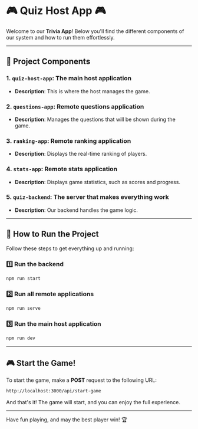 
# 🎮 **Quiz Host App** 🎮

Welcome to our **Trivia App**! Below you'll find the different components of our system and how to run them effortlessly.

---

## 🧩 **Project Components**

### 1. **`quiz-host-app`**: The main host application
   - **Description**: This is where the host manages the game.

### 2. **`questions-app`**: Remote questions application
   - **Description**: Manages the questions that will be shown during the game.

### 3. **`ranking-app`**: Remote ranking application
   - **Description**: Displays the real-time ranking of players.

### 4. **`stats-app`**: Remote stats application
   - **Description**: Displays game statistics, such as scores and progress.

### 5. **`quiz-backend`**: The server that makes everything work
   - **Description**: Our backend handles the game logic.

---

## 🚀 **How to Run the Project**

Follow these steps to get everything up and running:

### 1️⃣ **Run the backend**
```bash
npm run start
```

### 2️⃣ **Run all remote applications**
```bash
npm run serve
```

### 3️⃣ **Run the main host application**
```bash
npm run dev
```

---

## 🎮 **Start the Game!**

To start the game, make a **POST** request to the following URL:

```bash
http://localhost:3000/api/start-game
```

And that's it! The game will start, and you can enjoy the full experience.

---

Have fun playing, and may the best player win! 🏆
